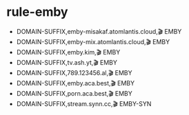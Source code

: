 # rule-emby
 - DOMAIN-SUFFIX,emby-misakaf.atomlantis.cloud,🎬 EMBY
 - DOMAIN-SUFFIX,emby-mix.atomlantis.cloud,🎬 EMBY
 - DOMAIN-SUFFIX,emby.kim,🎬 EMBY
 - DOMAIN-SUFFIX,tv.ash.yt,🎬 EMBY
 - DOMAIN-SUFFIX,789.123456.al,🎬 EMBY
 - DOMAIN-SUFFIX,emby.aca.best,🎬 EMBY
 - DOMAIN-SUFFIX,porn.aca.best,🎬 EMBY
 - DOMAIN-SUFFIX,stream.synn.cc,🎬 EMBY-SYN
